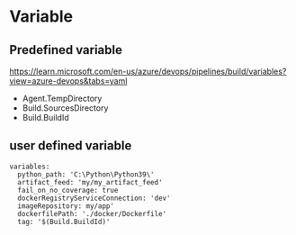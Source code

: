 # Variable

## Predefined variable
https://learn.microsoft.com/en-us/azure/devops/pipelines/build/variables?view=azure-devops&tabs=yaml

- Agent.TempDirectory
- Build.SourcesDirectory
- Build.BuildId

## user defined variable
```
variables:
  python_path: 'C:\Python\Python39\'
  artifact_feed: 'my/my_artifact_feed'
  fail_on_no_coverage: true
  dockerRegistryServiceConnection: 'dev'
  imageRepository: my/app'
  dockerfilePath: './docker/Dockerfile'
  tag: '$(Build.BuildId)'
```
